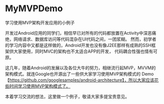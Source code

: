# MyMVPDemo
学习使用MVP架构开发应用的小例子

开发过Android应用的同学们，相信早已对所有的代码都放置在Activity中深恶痛绝，网络请求、数据库访问等代码混杂在UI代码之间，一团浆糊。
然而，初学者的学习内容中又都是这样做的，Android开发也没有像J2EE那样有成熟的SSH框架供大家使用，同时MVC的架构也不太适合APP的开发，
代码耦合性强也情有可原。

这几年，随着Android的发展以及各位大牛的努力，相继流行起MVP，MVVM的架构模式。就连Google也开源出了一些供大家学习使用MVP架构模式的
Demo【https://github.com/googlesamples/android-architecture】，所以大家应该花些时间学习使用MVP架构模式了。

本着学习交流的想法，这里做一个例子，敬请大家多提宝贵意见。
